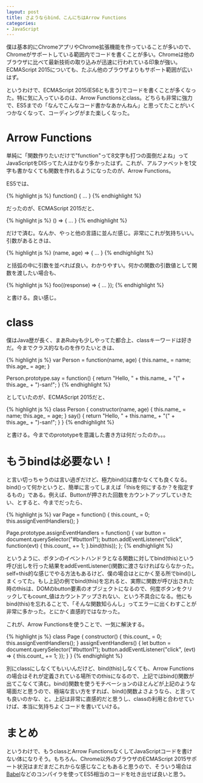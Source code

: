 ```yaml
---
layout: post
title: さようならbind、こんにちはArrow Functions
categories:
- JavaScript
---
```

僕は基本的にChromeアプリやChrome拡張機能を作っていることが多いので、Chromeがサポートしている範囲内でコードを書くことが多い。Chromeは他のブラウザに比べて最新技術の取り込みが迅速に行われている印象が強い。ECMAScript 2015についても、たぶん他のブラウザよりもサポート範囲が広いはず。

というわけで、ECMAScript 2015(ES6とも言う)でコードを書くことが多くなった。特に気に入っているのは、Arrow Functionsとclass。どちらも非常に強力で、ES5までの「なんでこんなコード書かなあかんねん」と思ってたことがいくつかなくなって、コーディングがまた楽しくなった。

# Arrow Functions

単純に「関数作りたいだけで"function"って8文字も打つの面倒だよね」ってJavaScriptをDISってた人はかなり多かったはず。これが、アルファベットを1文字も書かなくても関数を作れるようになったのが、Arrow Functions。

ES5では、

{% highlight js %}
function() {
    ...
}
{% endhighlight %}

だったのが、ECMAScript 2015だと、

{% highlight js %}
() => {
    ...
}
{% endhighlight %}

だけで済む。なんか、やっと他の言語に並んだ感じ。非常にこれが気持ちいい。引数があるときは、

{% highlight js %}
(name, age) => {
    ...
}
{% endhighlight %}

と括弧の中に引数を並べれば良い。わかりやすい。何かの関数の引数値として関数を渡したい場合も、

{% highlight js %}
foo((response) => {
    ...
});
{% endhighlight %}

と書ける。良い感じ。

# class

僕はJava歴が長く、まあRubyも少しやってた都合上、classキーワードは好きだ。今までクラス的なものを作りたいときは、

{% highlight js %}
var Person = function(name, age) {
    this.name_ = name;
    this.age_ = age;
}

Person.prototype.say = function() {
    return "Hello, " + this.name_ + "(" + this.age_ + ")-san!";
}
{% endhighlight %}

としていたのが、ECMAScript 2015だと、

{% highlight js %}
class Person {
    constructor(name, age) {
        this.name_ = name;
        this.age_ = age;
    }
    say() {
        return "Hello, " + this.name_ + "(" + this.age_ + ")-san!";
    }
}
{% endhighlight %}

と書ける。今までのprototypeを意識した書き方は何だったのか。。。

# もうbindは必要ない！

と言い切っちゃうのは言い過ぎだけど、極力bind()は書かなくても良くなる。bind()って何かというと、簡単に言ってしまえば「thisを何にするか？を指定するもの」である。例えば、Buttonが押された回数をカウントアップしていきたい、とすると、今までだったら、

{% highlight js %}
var Page = function() {
    this.count_ = 0;
    this.assignEventHandlers();
}

Page.prototype.assignEventHandlers = function() {
    var button = document.querySelector("#button1");
    button.addEventListener("click", function(evt) {
        this.count_ += 1;
    }.bind(this));
};
{% endhighlight %}

というように、ボタンのイベントハンドラとなる関数に対してbind(this)という呼び出しを行った結果をaddEventListener()関数に渡さなければならなかった。self=this的な感じでやる方法もあるけど、僕の場合はとにかく至る所でbind()しまくってた。もし上記の例でbind(this)を忘れると、実際に関数が呼び出された時のthisは、DOMのbutton要素のオブジェクトになるので、何度ボタンをクリックしてもcount_値はカウントアップされない、という不具合になる。他にもbind(this)を忘れることで、「そんな関数知らんし」ってエラーに出くわすことが非常に多かった。とにかく直感的ではなかった。

これが、Arrow Functionsを使うことで、一気に解決する。

{% highlight js %}
class Page {
    constructor() {
        this.count_ = 0;
        this.assignEventHandlers();
    }
    assignEventHandlers() {
        let button = document.querySelector("#button1");
        button.addEventListener("click", (evt) => {
            this.count_ += 1;
        });
    }
}
{% endhighlight %}

別にclassにしなくてもいいんだけど、bind(this)しなくても、Arrow Functionsの場合はそれが定義されている場所でのthisになるので、上記ではbind()関数が出てこなくて済む。bind()関数を使うモチベーションのほとんどが上記のような場面だと思うので、極端な言い方をすれば、bind()関数よさようなら、と言っても良いのかな、と。上記は非常に直感的だと思うし、classの利用と合わせていけば、本当に気持ちよくコードを書いていける。

# まとめ

というわけで、もうclassとArrow FunctionsなくしてJavaScriptコードを書けない体になりそう。もちろん、Chrome以外のブラウザのECMAScript 2015サポート状況はまだまだこれからな感じなこともあると思うので、そういう場合は[Babel](https://babeljs.io/)などのコンパイラを使ってES5相当のコードを吐き出せば良いと思う。
